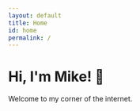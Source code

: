 ```yaml
---
layout: default
title: Home
id: home
permalink: /
---
```

<div>
  <h1>Hi, I'm Mike! 👋</h1>
</div>

Welcome to my corner of the internet.
